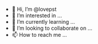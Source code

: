 - 👋 Hi, I’m @lovepst
- 👀 I’m interested in ...
- 🌱 I’m currently learning ...
- 💞️ I’m looking to collaborate on ...
- 📫 How to reach me ...

<!---
lovepst/lovepst is a ✨ special ✨ repository because its `README.md` (this file) appears on your GitHub profile.
You can click the Preview link to take a look at your changes.
--->

